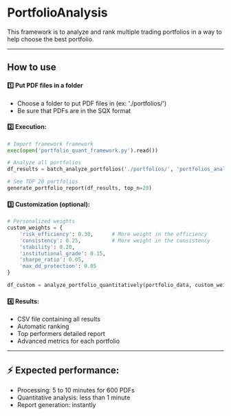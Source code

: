 # PortfolioAnalysis

This framework is to analyze and rank multiple trading portfolios in a way to help choose the best portfolio.

***

## How to use

#### :one: Put PDF files in a folder
- Choose a folder to put PDF files in (ex: './portfolios/')
- Be sure that PDFs are in the SQX format 


#### :two: Execution:
   ```python
   # Import framework framework
   exec(open('portfolio_quant_framework.py').read())
   
   # Analyze all portfolios
   df_results = batch_analyze_portfolios('./portfolios/', 'portfolios_analysis.csv')
   
   # See TOP 20 portfolios
   generate_portfolio_report(df_results, top_n=20)
   ```


#### :three: Customization (optional):
   ```python
   # Personalized weights
   custom_weights = {
       'risk_efficiency': 0.30,      # More weight in the efficiency
       'consistency': 0.25,          # More weight in the consistency  
       'stability': 0.20,
       'institutional_grade': 0.15,
       'sharpe_ratio': 0.05,
       'max_dd_protection': 0.05
   }
   
   df_custom = analyze_portfolio_quantitatively(portfolio_data, custom_weights)
   ```


#### :four: Results:
- CSV file containing all results
- Automatic ranking
- Top performers detailed report
- Advanced metrics for each portfolio

***

## :zap: Expected performance:
- Processing: 5 to 10 minutes for 600 PDFs
- Quantitative analysis: less than 1 minute
- Report generation: instantly
